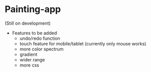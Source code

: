 # Painting-app

(Still on development)
  - Features to be added
    - undo/redo function
    - touch feature for mobile/tablet (currently only mouse works)
    - more color spectrum
    - gradient
    - wider range
    - more css

    
